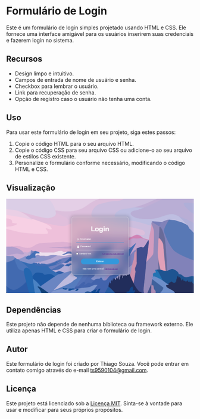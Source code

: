 # Formulário de Login

Este é um formulário de login simples projetado usando HTML e CSS. Ele fornece uma interface amigável para os usuários inserirem suas credenciais e fazerem login no sistema.

## Recursos

- Design limpo e intuitivo.
- Campos de entrada de nome de usuário e senha.
- Checkbox para lembrar o usuário.
- Link para recuperação de senha.
- Opção de registro caso o usuário não tenha uma conta.

## Uso

Para usar este formulário de login em seu projeto, siga estes passos:

1. Copie o código HTML para o seu arquivo HTML.
2. Copie o código CSS para seu arquivo CSS ou adicione-o ao seu arquivo de estilos CSS existente.
3. Personalize o formulário conforme necessário, modificando o código HTML e CSS.

## Visualização

![Visualização do Formulário de Login](https://github.com/Tigas011/login-form/blob/main/assets/preview.png.png)

## Dependências

Este projeto não depende de nenhuma biblioteca ou framework externo. Ele utiliza apenas HTML e CSS para criar o formulário de login.

## Autor

Este formulário de login foi criado por Thiago Souza. Você pode entrar em contato comigo através do e-mail ts9590104@gmail.com.

## Licença

Este projeto está licenciado sob a [Licença MIT](LICENSE). Sinta-se à vontade para usar e modificar para seus próprios propósitos.
